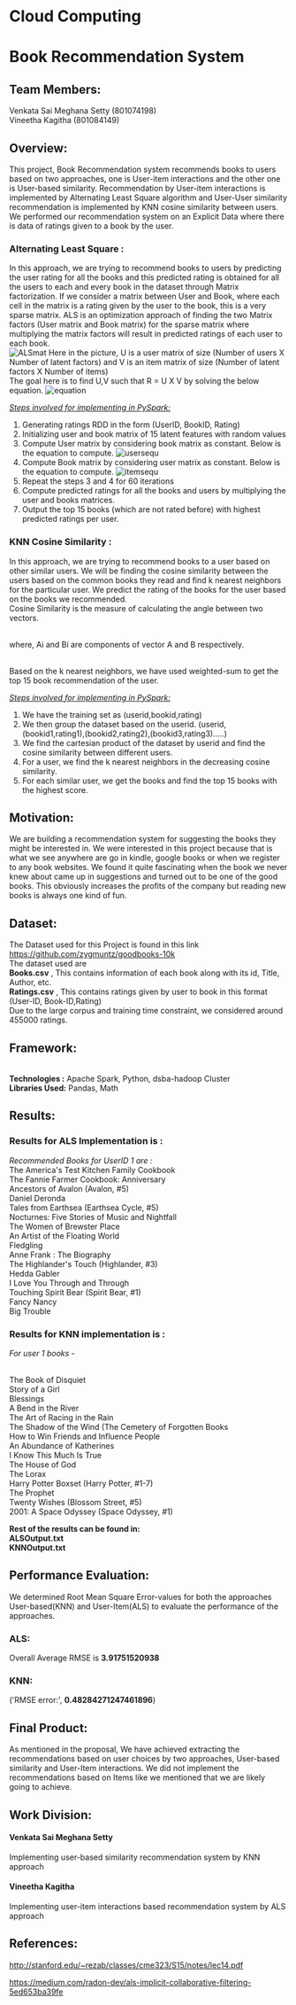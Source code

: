 # Cloud Computing
# Book Recommendation System
## Team Members:
Venkata Sai Meghana Setty (801074198)<br>
Vineetha Kagitha (801084149)<br>

## Overview:
This project, Book Recommendation system recommends books to users based on two approaches, one is User-item interactions and the other one is User-based similarity. Recommendation by User-item interactions is implemented by Alternating Least Square algorithm and User-User similarity recommendation is implemented by KNN cosine similarity between users.
<br>
We performed our recommendation system on an Explicit Data where there is data of ratings given to a book by the user.
<br>
### Alternating Least Square :
In this approach, we are trying to recommend books to users by predicting the user rating for all the books and this predicted rating is obtained for all the users to each and every book in the dataset through Matrix factorization. If we consider a matrix between User and Book, where each cell in the matrix is a rating given by the user to the book, this is a very sparse matrix. ALS is an optimization approach of finding the two Matrix factors (User matrix and Book matrix) for the sparse matrix where multiplying the matrix factors will result in predicted ratings of each user to each book. 
<br>
![ALSmat](https://user-images.githubusercontent.com/15541211/70202236-1abbe780-16e7-11ea-97fc-7d5e1882981d.PNG)
Here in the picture, U is a user matrix of size (Number of users X Number of latent factors) and V is an item matrix of size (Number of latent factors  X Number of items)
<br>The goal here is to find U,V such that R = U X V by solving the below equation.
![equation](https://user-images.githubusercontent.com/15541211/70202318-522a9400-16e7-11ea-93c9-6d7cc3fe4a08.PNG)

<em><u>Steps involved for implementing in PySpark:</u></em><br>
1. Generating ratings RDD in the form (UserID, BookID, Rating)
2. Initializing user and book matrix of 15 latent features with random values
3. Compute User matrix by considering book matrix as constant. Below is the equation to compute.
 ![usersequ](https://user-images.githubusercontent.com/15541211/70202339-6078b000-16e7-11ea-9412-0ed1366720fd.PNG)
4. Compute Book matrix by considering user matrix as constant. Below is the equation to compute.
![itemsequ](https://user-images.githubusercontent.com/15541211/70202350-666e9100-16e7-11ea-808c-6c3fa6ebddb8.PNG)
5. Repeat the steps 3 and 4 for 60 iterations
6. Compute predicted ratings for all the books and users by multiplying the user and books matrices.
7. Output the top 15 books (which are not rated before) with highest predicted ratings per user. 

### KNN Cosine Similarity :
In this approach, we are trying to recommend books to a user based on other similar users. We will be finding the cosine similarity between the users based on the common books they read and find k nearest neighbors for the particular user. We predict the rating of the books for the user based on the books we recommended.
<br>Cosine Similarity is the measure of calculating the angle between two vectors.

<br>where, Ai and Bi are components of vector A and B respectively.

<br>Based on the k nearest neighbors, we have used weighted-sum to get the top 15 book recommendation of the user.

<em><u>Steps involved for implementing in PySpark:</u></em><br>
1. We have the training set as (userid,bookid,rating)
2. We then group the dataset based on the userid. (userid,(bookid1,rating1),(bookid2,rating2),(bookid3,rating3).....)
3. We find the cartesian product of the dataset by userid and find the cosine similarity between different users.
4. For a user, we find the k nearest neighbors in the decreasing cosine similarity.
5. For each similar user, we get the books and find the top 15 books with the highest score.

## Motivation:
We are building a recommendation system for suggesting the books they might be interested in. We were interested in this project because that is what we see anywhere are go in kindle, google books or when we register to any book websites. We found it quite fascinating when the book we never knew about came up in suggestions and turned out to be one of the good books. This obviously increases the profits of the company but reading new books is always one kind of fun.

## Dataset:
The Dataset used for this Project is found in this link https://github.com/zygmuntz/goodbooks-10k
<br>The dataset used are
<br><strong>Books.csv</strong> , This contains information of each book along with its id, Title, Author, etc.
<br><strong>Ratings.csv</strong> , This contains ratings given by user to book in this format
 (User-ID, Book-ID,Rating)
<br>Due to the large corpus and training time constraint, we considered around 455000 ratings.

## Framework:
<br><strong>Technologies :</strong> Apache Spark, Python, dsba-hadoop Cluster
<br><strong>Libraries Used:</strong> Pandas, Math

## Results:
### Results for ALS Implementation is :

<em>Recommended Books for UserID 1 are : </em>
<br>The America's Test Kitchen Family Cookbook
<br>The Fannie Farmer Cookbook: Anniversary
<br>Ancestors of Avalon (Avalon, #5)
<br>Daniel Deronda
<br>Tales from Earthsea (Earthsea Cycle, #5)
<br>Nocturnes: Five Stories of Music and Nightfall
<br>The Women of Brewster Place
<br>An Artist of the Floating World
<br>Fledgling
<br>Anne Frank : The Biography
<br>The Highlander's Touch (Highlander, #3)
<br>Hedda Gabler
<br>I Love You Through and Through
<br>Touching Spirit Bear (Spirit Bear, #1)
<br>Fancy Nancy
<br>Big Trouble



### Results for KNN implementation is :

<em>For user 1 books -</em>

<br>The Book of Disquiet
<br>Story of a Girl
<br>Blessings
<br>A Bend in the River
<br>The Art of Racing in the Rain
<br>The Shadow of the Wind (The Cemetery of Forgotten Books
<br>How to Win Friends and Influence People
<br>An Abundance of Katherines
<br>I Know This Much Is True
<br>The House of God
<br>The Lorax
<br>Harry Potter Boxset (Harry Potter, #1-7)
<br>The Prophet
<br>Twenty Wishes (Blossom Street, #5)
<br>2001: A Space Odyssey (Space Odyssey, #1)



<strong>Rest of the results can be found in:
<br>ALSOutput.txt
<br>KNNOutput.txt
</strong>

## Performance Evaluation:
We determined Root Mean Square Error-values for both the approaches User-based(KNN) and
User-Item(ALS) to evaluate the performance of the approaches.
### ALS:
Overall Average RMSE is **3.91751520938**
### KNN:
('RMSE error:', <strong>0.48284271247461896</strong>)

## Final Product:
As mentioned in the proposal, We have achieved extracting the recommendations based on user choices by two approaches, User-based similarity and User-Item interactions. We did not implement the recommendations based on Items like we mentioned that we are likely going to achieve. 


## Work Division:

#### Venkata Sai Meghana Setty
Implementing user-based similarity recommendation system by KNN approach
#### Vineetha Kagitha
Implementing user-item interactions based recommendation system by ALS approach

## References:
http://stanford.edu/~rezab/classes/cme323/S15/notes/lec14.pdf

https://medium.com/radon-dev/als-implicit-collaborative-filtering-5ed653ba39fe








